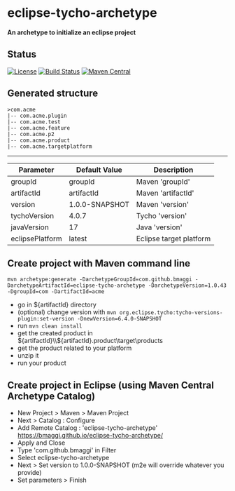 eclipse-tycho-archetype
=======================
__An archetype to initialize an eclipse project__

Status
----------------------
[![License](https://img.shields.io/badge/license-EPL2-blue.svg)](https://www.eclipse.org/org/documents/epl-2.0/EPL-2.0.html)
[![Build Status](https://github.com/bmaggi/eclipse-tycho-archetype/actions/workflows/maven.yml/badge.svg)](https://github.com/bmaggi/eclipse-tycho-archetype/actions/workflows/maven.yml)
[![Maven Central](https://maven-badges.herokuapp.com/maven-central/com.github.bmaggi/eclipse-tycho-archetype/badge.svg?style=plastic)](https://maven-badges.herokuapp.com/maven-central/com.github.bmaggi/eclipse-tycho-archetype)

Generated structure
-------------------

```
>com.acme
|-- com.acme.plugin
|-- com.acme.test
|-- com.acme.feature
|-- com.acme.p2
|-- com.acme.product
|-- com.acme.targetplatform
```

---

| Parameter       | Default Value  | Description             |
|-----------------|----------------|-------------------------|
| groupId         | groupId        | Maven 'groupId'         |
| artifactId      | artifactId     | Maven 'artifactId'      |
| version         | 1.0.0-SNAPSHOT | Maven 'version'         |
| tychoVersion    | 4.0.7          | Tycho 'version'         |
| javaVersion     | 17             | Java 'version'          |
| eclipsePlatform | latest         | Eclipse target platform |

Create project with Maven command line
------------------------------------------

```
mvn archetype:generate -DarchetypeGroupId=com.github.bmaggi -DarchetypeArtifactId=eclipse-tycho-archetype -DarchetypeVersion=1.0.43 -DgroupId=com -DartifactId=acme
```

- go in ${artifactId} directory
- (optional) change version with ```mvn org.eclipse.tycho:tycho-versions-plugin:set-version -DnewVersion=6.4.0-SNAPSHOT```
- run ```mvn clean install ```
- get the created product in ${artifactId}\\${artifactId}.product\target\products
- get the product related to your platform
- unzip it
- run your product

Create project in Eclipse (using Maven Central Archetype Catalog)
-------------------------------------------------------

- New Project > Maven > Maven Project
- Next > Catalog : Configure
- Add Remote Catalog : 'eclipse-tycho-archetype' https://bmaggi.github.io/eclipse-tycho-archetype/
- Apply and Close
- Type 'com.github.bmaggi' in Filter
- Select eclipse-tycho-archetype
- Next > Set version to 1.0.0-SNAPSHOT (m2e will override whatever you provide)
- Set parameters > Finish


